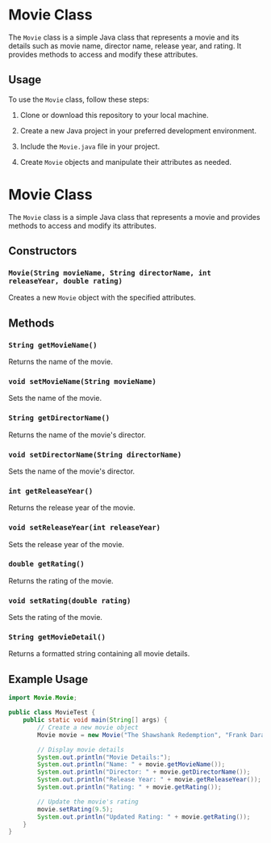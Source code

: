 # Movie Class

The `Movie` class is a simple Java class that represents a movie and its details such as movie name, director name, release year, and rating. It provides methods to access and modify these attributes.

## Usage

To use the `Movie` class, follow these steps:

1. Clone or download this repository to your local machine.

2. Create a new Java project in your preferred development environment.

3. Include the `Movie.java` file in your project.

4. Create `Movie` objects and manipulate their attributes as needed.


# Movie Class

The `Movie` class is a simple Java class that represents a movie and provides methods to access and modify its attributes.

## Constructors

### `Movie(String movieName, String directorName, int releaseYear, double rating)`

Creates a new `Movie` object with the specified attributes.

## Methods

### `String getMovieName()`

Returns the name of the movie.

### `void setMovieName(String movieName)`

Sets the name of the movie.

### `String getDirectorName()`

Returns the name of the movie's director.

### `void setDirectorName(String directorName)`

Sets the name of the movie's director.

### `int getReleaseYear()`

Returns the release year of the movie.

### `void setReleaseYear(int releaseYear)`

Sets the release year of the movie.

### `double getRating()`

Returns the rating of the movie.

### `void setRating(double rating)`

Sets the rating of the movie.

### `String getMovieDetail()`

Returns a formatted string containing all movie details.

## Example Usage

```java
import Movie.Movie;

public class MovieTest {
    public static void main(String[] args) {
        // Create a new movie object
        Movie movie = new Movie("The Shawshank Redemption", "Frank Darabont", 1994, 9.3);

        // Display movie details
        System.out.println("Movie Details:");
        System.out.println("Name: " + movie.getMovieName());
        System.out.println("Director: " + movie.getDirectorName());
        System.out.println("Release Year: " + movie.getReleaseYear());
        System.out.println("Rating: " + movie.getRating());

        // Update the movie's rating
        movie.setRating(9.5);
        System.out.println("Updated Rating: " + movie.getRating());
    }
}
